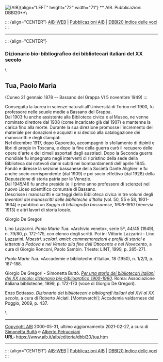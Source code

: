 ![\[AIB\]](/aib/wi/aibv72.gif){align="LEFT" height="72" width="71"}
** AIB. Pubblicazioni. DBBI20**\

::: {align="CENTER"}
[AIB-WEB](/) \| [Pubblicazioni AIB](/pubblicazioni/) \| [DBBI20 Indice
delle voci](dbbi20.htm)
:::

------------------------------------------------------------------------

::: {align="CENTER"}
### Dizionario bio-bibliografico dei bibliotecari italiani del XX secolo

\

## Tua, Paolo Maria

(Cuneo 21 gennaio 1878 -- Bassano del Grappa VI 5 novembre 1949)
:::

Conseguita la laurea in scienze naturali all\'Università di Torino nel
1900, fu professore nelle scuole medie a Bassano del Grappa.\
Dal 1903 fu anche assistente alla Biblioteca civica e al Museo, ne venne
nominato direttore dal 1908 (come incaricato già dal 1907) e mantenne la
carica fino alla morte. Durante la sua direzione promosse l\'incremento
del materiale per donazioni e acquisti e si dedicò alla catalogazione
dei manoscritti e degli stampati.\
Nel dicembre 1917, dopo Caporetto, accompagnò lo sfollamento di dipinti
e libri di pregio in Toscana, e dopo la fine della guerra curò il
recupero delle opere d\'arte e dei cimeli asportati dagli austriaci.
Dopo la Seconda guerra mondiale fu impegnato negli interventi di
ripristino della sede della Biblioteca dai notevoli danni subiti nei
bombardamenti dell\'aprile 1945.\
Fondò e diresse la sezione bassanese della Società Dante Alighieri e fu
anche socio corrispondente (dal 1909) e poi socio effettivo (dal 1928)
della Deputazione di storia patria per le Venezie.\
Dal 1945/46 fu anche preside (e il primo anno professore di scienze) nel
nuovo Liceo scientifico comunale di Bassano.\
Descrisse i manoscritti e carteggi della Biblioteca civica in tre volumi
degli *Inventari dei manoscritti delle biblioteche d\'Italia* (vol. 50,
55 e 58, 1931-1934) e pubblicò un *Saggio di bibliografia bassanese,
1906-1910* (Venezia 1913) e altri lavori di storia locale.

Giorgio De Gregori

Lino Lazzarini. *Paolo Maria Tua*. «Archivio veneto», serie 5ª, 44/45
(1949), n. 79/80, p. 172-175, con elenco degli scritti. Poi in: Vittorio
Lazzarini - Lino Lazzarini. *Maestri, scolari, amici: commemorazioni e
profili di storici e letterati a Padova e nel Veneto alla fine
dell\'Ottocento e nel Novecento*, a cura di Giorgio Ronconi, Paolo
Sambin. Trieste: LINT, 1999, p. 265-271.

*Paolo Maria Tua*. «Accademie e biblioteche d\'Italia», 18 (1950), n.
1/2/3, p. 187-188.

Giorgio De Gregori - Simonetta Buttò. [*Per una storia dei bibliotecari
italiani del XX secolo: dizionario bio-bibliografico
1900-1990*](/aib/editoria/pub065.htm). Roma: Associazione italiana
biblioteche, 1999, p. 172-173 (voce di Giorgio De Gregori).

Enzo Bottasso. *Dizionario dei bibliotecari e bibliografi italiani dal
XVI al XX secolo*, a cura di Roberto Alciati. \[Montevarchi\]: Accademia
valdarnese del Poggio, 2009, p. 437.

\

------------------------------------------------------------------------

[Copyright AIB](/su-questo-sito/dichiarazione-di-copyright-aib-web/)
2000-05-31, ultimo aggiornamento 2021-02-27, a cura di [Simonetta
Buttò](/aib/redazione3.htm) e [Alberto
Petrucciani](/su-questo-sito/redazione-aib-web/)\
**URL:** https://www.aib.it/aib/editoria/dbbi20/tua.htm

------------------------------------------------------------------------

::: {align="CENTER"}
[AIB-WEB](/) \| [Pubblicazioni AIB](/pubblicazioni/) \| [DBBI20 Indice
delle voci](dbbi20.htm)
:::
